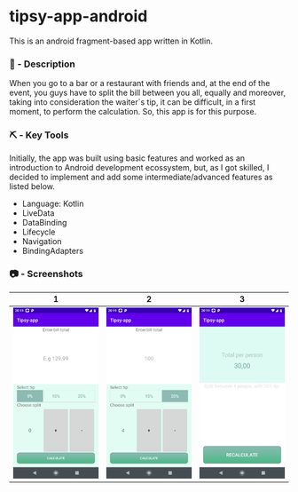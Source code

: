 # tipsy-app-android
This is an android fragment-based app written in Kotlin. <br/>

### 📝 - Description

When you go to a bar or a restaurant with friends and, at the end of the event, you guys have to split the bill between you all, equally and moreover, taking into consideration the waiter`s tip, it can be difficult, in a first moment, to perform the calculation. So, this app is for this purpose. <br/>

### ⛏️ - Key Tools
Initially, the app was built using basic features and worked as an introduction to Android development ecossystem, but, as I got skilled, I decided to implement and add some intermediate/advanced features as listed below.
- Language: Kotlin
- LiveData
- DataBinding
- Lifecycle
- Navigation
- BindingAdapters

### :camera: - Screenshots
1 | 2 | 3
:-------------------------:|:-------------------------:|:-------------------------:
<img src="/screenshots/screenshot1.jpeg" width="200">  |  <img src="/screenshots/screenshot2.jpeg" width="200"> | <img src="/screenshots/screenshot3.jpeg" width="200">
